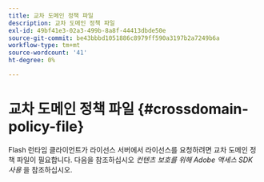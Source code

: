 ```yaml
---
title: 교차 도메인 정책 파일
description: 교차 도메인 정책 파일
exl-id: 49bf41e3-02a3-499b-8a8f-44413dbde50e
source-git-commit: be43bbbd1051886c8979ff590a3197b2a7249b6a
workflow-type: tm+mt
source-wordcount: '41'
ht-degree: 0%

---
```


# 교차 도메인 정책 파일 {#crossdomain-policy-file}

Flash 런타임 클라이언트가 라이선스 서버에서 라이선스를 요청하려면 교차 도메인 정책 파일이 필요합니다. 다음을 참조하십시오 *컨텐츠 보호를 위해 Adobe 액세스 SDK 사용* 을 참조하십시오.
